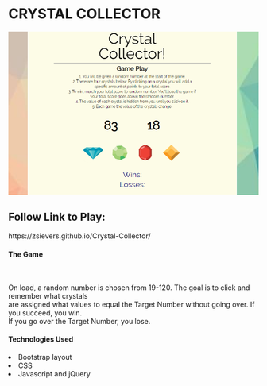 # CRYSTAL COLLECTOR 

<img src="./assets/images/Crystal-Collector.PNG"> <Br>

<h2>Follow Link to Play: </h2>
https://zsievers.github.io/Crystal-Collector/ <br>

<h4>The Game</h4> <br>
<p>On load, a random number is chosen from 19-120. The goal is to click and remember what crystals <br>
    are assigned what values to equal the Target Number without going over. If you succeed, you win. <br>
    If you go over the Target Number, you lose. 
</p>

<h4>Technologies Used</h4>

<li>Bootstrap layout</li>
<li>CSS</li>
<li>Javascript and jQuery</li>


